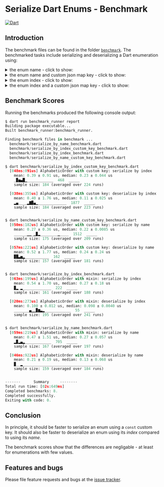 # Serialize Dart Enums - Benchmark
[![Dart](https://github.com/simphotonics/serialize_enum/actions/workflows/dart.yml/badge.svg)](https://github.com/simphotonics/serialize_enum/actions/workflows/dart.yml)


## Introduction

The benchmark files can be found in the folder [`benchmark`][benchmark].
The benchmarked tasks include serializing and deserializing a Dart enumeration
using:

<details> <summary> the enum name - click to show:  </summary>

```Dart
enum AlphabeticOrder with SerializeByName<AlphabeticOrder> {
  asc,
  desc;

  /// Reads a json map and returns the corresponding
  /// instance of `AlphabeticOrder`.
  factory AlphabeticOrder.fromJson(Json json) =>
      SerializeByName.fromJson(json: json, values: values);
}
```
</details>
<details> <summary> the enum name and custom json map key - click to show:  </summary>

```Dart
enum AlphabeticOrder implements SerializeByName {
  asc,
  desc;

  static const key = 'alphabeticOrder';

  @override
  Json toJson() => {key: name};

  /// Reads a json map and returns the corresponding
  /// instance of `AlphabeticOrder`.
  factory AlphabeticOrder.fromJson(Json json) =>
      SerializeByName.fromJsonCustomKey(json: json, values: values, key: key);
}
```
</details>

<details> <summary> the enum index - click to show:  </summary>

```Dart
enum AlphabeticOrder with SerializeByIndex<AlphabeticOrder> {
  asc,
  desc;

  /// Reads a json map and returns the corresponding
  /// instance of `AlphabeticOrder`.
  factory AlphabeticOrder.fromJson(Json json) =>
      SerializeByIndex.fromJson(json: json, values: values);
}
```
</details>


<details> <summary> the enum index and a custom json map key
- click to show:  </summary>

```Dart
enum AlphabeticOrder implements SerializeByIndex {
  asc,
  desc;

  static const key = 'alphabeticOrder';

  @override
  Json toJson() => {key: index};

  /// Reads a json map and returns the corresponding
  /// instance of `AlphabeticOrder`.
  factory AlphabeticOrder.fromJson(Json json) =>
      SerializeByIndex.fromJsonCustomKey(json: json, values: values, key: key);
}
```
</details>

## Benchmark Scores

Running the benchmarks produced the following console output:
```python
$ dart run benchmark_runner report
Building package executable...
Built benchmark_runner:benchmark_runner.

Finding benchmark files in benchmark ...
  benchmark/serialize_by_name_benchmark.dart
  benchmark/serialize_by_index_custom_key_benchmark.dart
  benchmark/serialize_by_index_benchmark.dart
  benchmark/serialize_by_name_custom_key_benchmark.dart

$ dart benchmark/serialize_by_index_custom_key_benchmark.dart
  [048ms:091us] AlphabeticOrder with custom key: serialize by index
    mean: 0.39 ± 0.91 us, median: 0.23 ± 0.044 us
    _▉▅▄█▁____________  468  _____
    sample size: 184 (averaged over 224 runs)

  [038ms:355us] AlphabeticOrder with custom key: deserialize by index
    mean: 0.40 ± 1.76 us, median: 0.11 ± 0.025 us
    ▂▄____▂▇▉▄▁_____________  1877  _____
    sample size: 184 (averaged over 223 runs)


$ dart benchmark/serialize_by_name_custom_key_benchmark.dart
  [050ms:182us] AlphabeticOrder with custom key: serialize by name
    mean: 0.27 ± 0.36 us, median: 0.22 ± 0.0085 us
    ______▁▁_▁▉▂________▁____  1512  _____
    sample size: 175 (averaged over 209 runs)

  [057ms:221us] AlphabeticOrder with custom key: deserialize by name
    mean: 0.52 ± 1.77 us, median: 0.24 ± 0.24 us
    ▉█▃▅▂___________  162  _____
    sample size: 157 (averaged over 181 runs)


$ dart benchmark/serialize_by_index_benchmark.dart
  [063ms:199us] AlphabeticOrder with mixin: serialize by index
    mean: 0.54 ± 1.70 us, median: 0.27 ± 0.18 us
    ▉▂_▂_____________  222  _____
    sample size: 161 (averaged over 188 runs)

  [020ms:273us] AlphabeticOrder with mixin: deserialize by index
    mean: 0.100 ± 0.012 us, median: 0.098 ± 0.0040 us
    _______▄▁▁▉▆▃▂____________  55  _____
    sample size: 195 (averaged over 241 runs)


$ dart benchmark/serialize_by_name_benchmark.dart
  [059ms:219us] AlphabeticOrder with mixin: serialize by name
    mean: 0.47 ± 1.51 us, median: 0.27 ± 0.057 us
    ▂▉▂▄▂____________  705  _____
    sample size: 167 (averaged over 197 runs)

  [046ms:922us] AlphabeticOrder with mixin: deserialize by name
    mean: 0.21 ± 0.19 us, median: 0.13 ± 0.068 us
    ▉__▂____________________________________
    sample size: 159 (averaged over 184 runs)


-------      Summary     --------
Total run time: [02s:649ms]
Completed benchmarks: 8.
Completed successfully.
Exiting with code: 0.
```

## Conclusion

In principle, it should be faster to serialize an enum using a `const`
custom key. It should also be faster to deserialize an enum using its
*index* compared to using its *name*.

The benchmark scores show that the differences are negligable - at least for
enumerations with few values.


## Features and bugs

Please file feature requests and bugs at the [issue tracker][tracker].

[tracker]: https://github.com/simphotonics/serialize_enum/issues

[benchmark]: https://github.com/simphotonics/serialize_enum/tree/main/benchmark

[jsonEncode]: https://api.dart.dev/dart-convert/jsonEncode.html

[jsonDecode]: https://api.dart.dev/dart-convert/jsonDecode.html

[json_serializable]: https://pub.dev/packages/json_serializable

[serialize_enum]: https://pub.dev/packages/serialize_enum

[SerializableByIndex]: https://pub.dev/documentation/serialize_enum/latest/serialize_enum/SerializableByIndex-class.html

[SerializableByName]: https://pub.dev/documentation/serialize_enum/latest/serialize_enum/SerializableByName-class.html

[SerializeByIndex]: https://pub.dev/documentation/serialize_enum/latest/serialize_enum/SerializeByIndex-mixin.html

[SerializeByName]: https://pub.dev/documentation/serialize_enum/latest/serialize_enum/SerializeByName-mixin.html